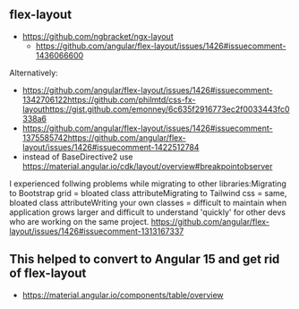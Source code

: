## flex-layout

- https://github.com/ngbracket/ngx-layout
  -  https://github.com/angular/flex-layout/issues/1426#issuecomment-1436066600

Alternatively:

- https://github.com/angular/flex-layout/issues/1426#issuecomment-1342706122https://github.com/philmtd/css-fx-layouthttps://gist.github.com/emonney/6c635f2916773ec2f0033443fc0338a6
- https://github.com/angular/flex-layout/issues/1426#issuecomment-1375585742https://github.com/angular/flex-layout/issues/1426#issuecomment-1422512784
- instead of BaseDirective2 use https://material.angular.io/cdk/layout/overview#breakpointobserver

I experienced follwing problems while migrating to other libraries:Migrating to Bootstrap grid = bloated class attributeMigrating to Tailwind css = same, bloated class attributeWriting your own classes = difficult to maintain when application grows larger and difficult to understand 'quickly' for other devs who are working on the same project. https://github.com/angular/flex-layout/issues/1426#issuecomment-1313167337

## This helped to convert to Angular 15 and get rid of flex-layout

- https://material.angular.io/components/table/overview